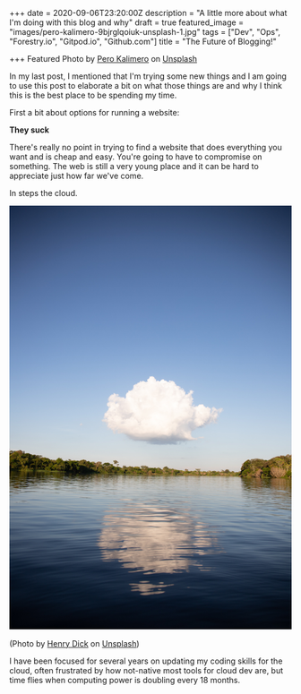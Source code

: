 +++
date = 2020-09-06T23:20:00Z
description = "A little more about what I'm doing with this blog and why"
draft = true
featured_image = "images/pero-kalimero-9bjrglqoiuk-unsplash-1.jpg"
tags = ["Dev", "Ops", "Forestry.io", "Gitpod.io", "Github.com"]
title = "The Future of Blogging!"

+++
Featured Photo by [Pero Kalimero](https://unsplash.com/@pericakalimerica?utm_source=unsplash&utm_medium=referral&utm_content=creditCopyText) on [Unsplash](https://unsplash.com/s/photos/cloud?utm_source=unsplash&utm_medium=referral&utm_content=creditCopyText)

In my last post, I mentioned that I'm trying some new things and I am going to use this post to elaborate a bit on what those things are and why I think this is the best place to be spending my time.

First a bit about options for running a website:

**They suck**

There's really no point in trying to find a website that does everything you want and is cheap and easy. You're going to have to compromise on something. The web is still a very young place and it can be hard to appreciate just how far we've come.

In steps the cloud.

![](/images/henry-dick-fjn7zfuvm8w-unsplash.jpg)

(Photo by [Henry Dick](https://unsplash.com/@henry_photo?utm_source=unsplash&utm_medium=referral&utm_content=creditCopyText) on [Unsplash](https://unsplash.com/s/photos/cloud?utm_source=unsplash&utm_medium=referral&utm_content=creditCopyText))

I have been focused for several years on updating my coding skills for the cloud, often frustrated by how not-native most tools for cloud dev are, but time flies when computing power is doubling every 18 months.